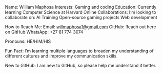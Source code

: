 Name: William Maphosa
Interests: Gaming and coding
Education: Currently learning Computer Science at Harvard Online
Collaborations: I’m looking to collaborate on:
AI Training
Open-source gaming projects
Web development

How to Reach Me:
Email: willmaphosa1@gmail.com
GitHub: Reach out here on GitHub
WhatsApp: +27 81 774 3074

Pronouns: HE/HIM/HIS

Fun Fact: I’m learning multiple languages to broaden my understanding of different cultures and improve my communication skills.

New to GitHub: I am new to GitHub, so please help me understand it better.
<!---
WilliaMaphosa1/WilliaMaphosa1 is a ✨ special ✨ repository because its `README.md` (this file) appears on your GitHub profile.
You can click the Preview link to take a look at your changes.
--->
